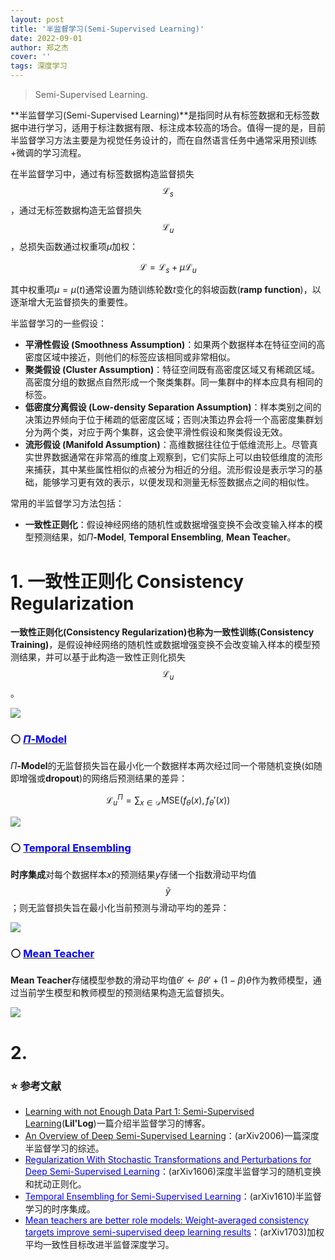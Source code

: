 ```yaml
---
layout: post
title: '半监督学习(Semi-Supervised Learning)'
date: 2022-09-01
author: 郑之杰
cover: ''
tags: 深度学习
---
```


> Semi-Supervised Learning.

**半监督学习(Semi-Supervised Learning)**是指同时从有标签数据和无标签数据中进行学习，适用于标注数据有限、标注成本较高的场合。值得一提的是，目前半监督学习方法主要是为视觉任务设计的，而在自然语言任务中通常采用预训练+微调的学习流程。

在半监督学习中，通过有标签数据构造监督损失$$\mathcal{L}_s$$，通过无标签数据构造无监督损失$$\mathcal{L}_u$$，总损失函数通过权重项$\mu$加权：

$$ \mathcal{L} = \mathcal{L}_s + \mu \mathcal{L}_u $$

其中权重项$\mu=\mu(t)$通常设置为随训练轮数$t$变化的斜坡函数(**ramp function**)，以逐渐增大无监督损失的重要性。

半监督学习的一些假设：
- **平滑性假设 (Smoothness Assumption)**：如果两个数据样本在特征空间的高密度区域中接近，则他们的标签应该相同或非常相似。
- **聚类假设 (Cluster Assumption)**：特征空间既有高密度区域又有稀疏区域。高密度分组的数据点自然形成一个聚类集群。同一集群中的样本应具有相同的标签。
- **低密度分离假设 (Low-density Separation Assumption)**：样本类别之间的决策边界倾向于位于稀疏的低密度区域；否则决策边界会将一个高密度集群划分为两个类，对应于两个集群，这会使平滑性假设和聚类假设无效。
- **流形假设 (Manifold Assumption)**：高维数据往往位于低维流形上。尽管真实世界数据通常在非常高的维度上观察到，它们实际上可以由较低维度的流形来捕获，其中某些属性相似的点被分为相近的分组。流形假设是表示学习的基础，能够学习更有效的表示，以便发现和测量无标签数据点之间的相似性。

常用的半监督学习方法包括：
- **一致性正则化**：假设神经网络的随机性或数据增强变换不会改变输入样本的模型预测结果，如$\Pi$**-Model**, **Temporal Ensembling**, **Mean Teacher**。

# 1. 一致性正则化 Consistency Regularization

**一致性正则化(Consistency Regularization)**也称为**一致性训练(Consistency Training)**，是假设神经网络的随机性或数据增强变换不会改变输入样本的模型预测结果，并可以基于此构造一致性正则化损失$$\mathcal{L}_u$$。

![](https://pic.imgdb.cn/item/63babe39be43e0d30e4bc733.jpg)

### ⚪ [<font color=blue>$\Pi$-Model</font>](https://0809zheng.github.io/2022/09/02/pimodel.html)

$\Pi$**-Model**的无监督损失旨在最小化一个数据样本两次经过同一个带随机变换(如随即增强或**dropout**)的网络后预测结果的差异：

$$ \mathcal{L}_u^{\Pi} = \sum_{x \in \mathcal{D}} \text{MSE}(f_{\theta}(x),f_{\theta}'(x)) $$

![](https://pic.imgdb.cn/item/63ba8bf9be43e0d30ee9ac61.jpg)

### ⚪ [<font color=blue>Temporal Ensembling</font>](https://0809zheng.github.io/2022/09/03/te.html)

**时序集成**对每个数据样本$x$的预测结果$y$存储一个指数滑动平均值$$\tilde{y}$$；则无监督损失旨在最小化当前预测与滑动平均的差异：

![](https://pic.imgdb.cn/item/63ba8c12be43e0d30eea0654.jpg)

### ⚪ [<font color=blue>Mean Teacher</font>](https://0809zheng.github.io/2022/09/04/meanteacher.html)

**Mean Teacher**存储模型参数的滑动平均值$\theta'\leftarrow \beta \theta' + (1-\beta)\theta$作为教师模型，通过当前学生模型和教师模型的预测结果构造无监督损失。

![](https://pic.imgdb.cn/item/63ba8c2ebe43e0d30eea62af.jpg)

# 2. 



### ⭐ 参考文献
- [Learning with not Enough Data Part 1: Semi-Supervised Learning](https://lilianweng.github.io/posts/2021-12-05-semi-supervised/)(**Lil'Log**)一篇介绍半监督学习的博客。
- [An Overview of Deep Semi-Supervised Learning](https://arxiv.org/abs/2006.05278)：(arXiv2006)一篇深度半监督学习的综述。
- [<font color=blue>Regularization With Stochastic Transformations and Perturbations for Deep Semi-Supervised Learning</font>](https://0809zheng.github.io/2022/09/02/pimodel.html)：(arXiv1606)深度半监督学习的随机变换和扰动正则化。
- [<font color=blue>Temporal Ensembling for Semi-Supervised Learning</font>](https://0809zheng.github.io/2022/09/03/te.html)：(arXiv1610)半监督学习的时序集成。
- [<font color=blue>Mean teachers are better role models: Weight-averaged consistency targets improve semi-supervised deep learning results</font>](https://0809zheng.github.io/2022/09/04/meanteacher.html)：(arXiv1703)加权平均一致性目标改进半监督深度学习。

